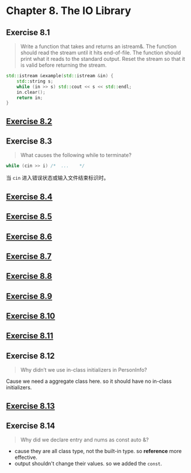 # Chapter 8. The IO Library

## Exercise 8.1

>Write a function that takes and returns an istream&. The function should read the stream until it hits end-of-file. The function should print what it reads to the standard output. Reset the stream so that it is valid before returning the stream.

```cpp
std::istream &example(std::istream &in) {
    std::string s;
    while (in >> s) std::cout << s << std::endl;
    in.clear();
    return in;
}
```

## [Exercise 8.2](ex8_02.cpp)

## Exercise 8.3

>What causes the following while to terminate?

```cpp
while (cin >> i) /*  ...    */
```

当 `cin` 进入错误状态或输入文件结束标识时。

## [Exercise 8.4](ex8_04.cpp)

## [Exercise 8.5](ex8_05.cpp)

## [Exercise 8.6](ex8_06.cpp)

## [Exercise 8.7](ex8_07.cpp)

## [Exercise 8.8](ex8_08.cpp)

## [Exercise 8.9](ex8_09.cpp)

## [Exercise 8.10](ex8_10.cpp)

## [Exercise 8.11](ex8_11.cpp)

## Exercise 8.12

>Why didn’t we use in-class initializers in PersonInfo?

Cause we need a aggregate class here. so it should have no in-class initializers.

## [Exercise 8.13](ex8_13.cpp)

## Exercise 8.14

>Why did we declare entry and nums as const auto &?

- cause they are all class type, not the built-in type. so **reference** more effective.
- output shouldn't change their values. so we added the `const`.
